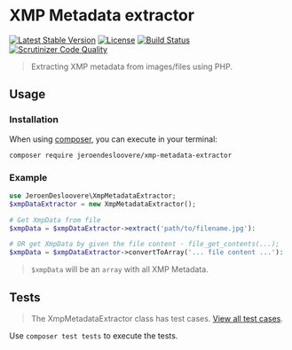 # XMP Metadata extractor

[![Latest Stable Version](http://img.shields.io/packagist/v/jeroendesloovere/xmp-metadata-extractor.svg)](https://packagist.org/packages/jeroendesloovere/xmp-metadata-extractor)
[![License](http://img.shields.io/badge/license-MIT-lightgrey.svg)](https://github.com/jeroendesloovere/xmp-metadata-extractor/blob/master/LICENSE)
[![Build Status](https://travis-ci.org/jeroendesloovere/xmp-metadata-extractor.svg?branch=master)](https://travis-ci.org/jeroendesloovere/xmp-metadata-extractor)
[![Scrutinizer Code Quality](https://scrutinizer-ci.com/g/jeroendesloovere/xmp-metadata-extractor/badges/quality-score.png?b=master)](https://scrutinizer-ci.com/g/jeroendesloovere/xmp-metadata-extractor/?branch=master)

> Extracting XMP metadata from images/files using PHP.

## Usage

### Installation

When using [composer](https://getcomposer.org), you can execute in your terminal:

```
composer require jeroendesloovere/xmp-metadata-extractor
```

### Example

```php
use JeroenDesloovere\XmpMetadataExtractor;
$xmpDataExtractor = new XmpMetadataExtractor();

# Get XmpData from file
$xmpData = $xmpDataExtractor->extract('path/to/filename.jpg'):

# OR get XmpData by given the file content - file_get_contents(...);
$xmpData = $xmpDataExtractor->convertToArray('... file content ...'):
```
> `$xmpData` will be an `array` with all XMP Metadata.

## Tests

> The XmpMetadataExtractor class has test cases. [View all test cases](tests/XmpMetadataExtractor/XmpMetadataExtractorTest.php).

Use `composer test tests` to execute the tests.